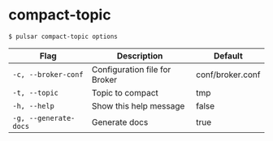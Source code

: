 # compact-topic



```shell
$ pulsar compact-topic options
```

|Flag|Description|Default|
|---|---|---|
| `-c, --broker-conf` | Configuration file for Broker|conf/broker.conf|
| `-t, --topic` | Topic to compact|tmp|
| `-h, --help` | Show this help message|false|
| `-g, --generate-docs` | Generate docs|true|

